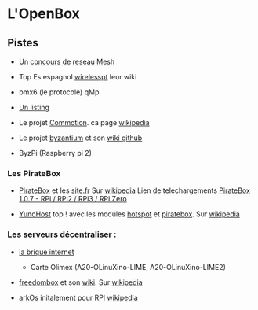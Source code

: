 
L'OpenBox
===

## Pistes

- Un [concours de reseau Mesh](http://battlemesh.org/BattleMeshV9)


- Top Es espagnol [wirelesspt](http://wirelesspt.net/) leur wiki []()

- bmx6 (le protocole) qMp 

- [Un listing](https://prism-break.org/fr/categories/routers/#mesh-networks)

- Le projet [Commotion](https://www.commotionwireless.net/). ca page [wikipedia](https://fr.wikipedia.org/wiki/Commotion_(logiciel))

- Le projet [byzantium](http://project-byzantium.org/) et son [wiki github](https://github.com/Byzantium/Byzantium/wiki)
- ByzPi (Raspberry pi 2)

### Les PirateBox

- [PirateBox](https://www.piratebox.cc/) et les [site.fr](https://pirateboxfr.com/bienvenue/)
  Sur [wikipedia](https://en.wikipedia.org/wiki/PirateBox)
  Lien de telechargements [PirateBox 1.0.7 - RPi / RPi2 / RPi3 / RPi Zero](https://forum.piratebox.cc/read.php?7,16737)

- [YunoHost](https://yunohost.org) top !
  avec les modules [hotspot](https://github.com/labriqueinternet/hotspot_ynh)
  et [piratebox](https://github.com/labriqueinternet/piratebox_ynh).
  Sur [wikipedia](https://fr.wikipedia.org/wiki/YunoHost)

### Les serveurs décentraliser :


- [la brique internet](https://labriqueinter.net/)

  - Carte Olimex (A20-OLinuXino-LIME, A20-OLinuXino-LIME2)

- [freedombox](http://freedomboxfoundation.org) et son [wiki](https://wiki.debian.org/FreedomBox). Sur [wikipedia](https://fr.wikipedia.org/wiki/FreedomBox)

- [arkOs](https://arkos.io/) initalement pour RPI [wikipedia](https://fr.wikipedia.org/wiki/ArkOS)